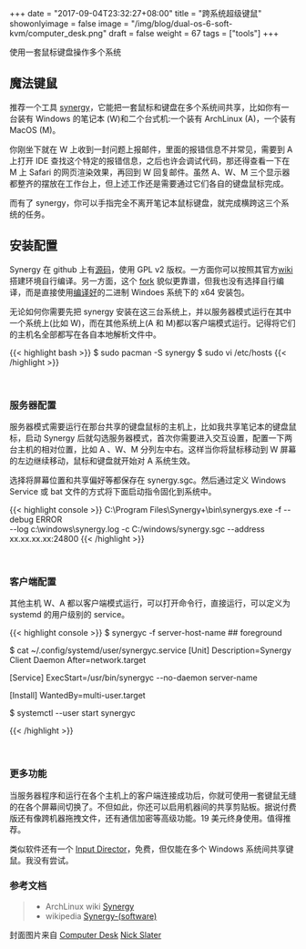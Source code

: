 +++
date = "2017-09-04T23:32:27+08:00"
title = "跨系统超级键鼠"
showonlyimage = false
image = "/img/blog/dual-os-6-soft-kvm/computer_desk.png"
draft = false
weight = 67
tags = ["tools"]
+++

使用一套鼠标键盘操作多个系统
<!--more-->

## 魔法键鼠

推荐一个工具 [synergy](https://symless.com/synergy)，它能把一套鼠标和键盘在多个系统间共享，比如你有一台装有 Windows 的笔记本 (W)和二个台式机:一个装有 ArchLinux  (A)，一个装有 MacOS (M)。

你刚坐下就在 W 上收到一封问题上报邮件，里面的报错信息不并常见，需要到 A 上打开 IDE 查找这个特定的报错信息，之后也许会调试代码，那还得查看一下在 M 上 Safari 的网页渲染效果，再回到 W 回复邮件。虽然 A、W、M 三个显示器都整齐的摆放在工作台上，但上述工作还是需要通过它们各自的键盘鼠标完成。

而有了 synergy，你可以手指完全不离开笔记本鼠标键盘，就完成横跨这三个系统的任务。

## 安装配置

Synergy 在 github 上有[源码](https://github.com/symless/synergy)，使用 GPL v2 版权。一方面你可以按照其官方[wiki](https://github.com/symless/synergy/wiki/Compiling)搭建环境自行编译。另一方面，这个 [fork](https://github.com/brahma-dev/synergy-stable-builds) 貌似更靠谱，但我也没有选择自行编译，而是直接使用[编译好](https://www.brahma.world/synergy-stable-builds/)的二进制 Windoes 系统下的 x64 安装包。

无论如何你需要先把 synergy 安装在这三台系统上，并以服务器模式运行在其中一个系统上(比如 W)，而在其他系统上(A 和 M)都以客户端模式运行。记得将它们的主机名全部都写在各自本地解析文件中。

{{< highlight bash >}}
$ sudo pacman -S synergy
$ sudo vi /etc/hosts
{{< /highlight >}}

<br />

### 服务器配置

服务器模式需要运行在那台共享的键盘鼠标的主机上，比如我共享笔记本的键盘鼠标，启动 Synergy 后就勾选服务器模式，首次你需要进入交互设置，配置一下两台主机的相对位置，比如 A 、W、M 分列左中右。这样当你将鼠标移动到 W 屏幕的左边继续移动，鼠标和键盘就开始对 A 系统生效。

选择将屏幕位置和共享偏好等都保存在 synergy.sgc。然后通过定义 Windows Service 或 bat 文件的方式将下面启动指令固化到系统中。

{{< highlight console >}}
C:\Program Files\Synergy+\bin\synergys.exe  -f --debug ERROR \
  --log c:\windows\synergy.log
  -c C:/windows/synergy.sgc
  --address xx.xx.xx.xx:24800
{{< /highlight >}}

<br />

### 客户端配置

其他主机 W、A 都以客户端模式运行，可以打开命令行，直接运行，可以定义为 systemd 的用户级别的 service。

{{< highlight console >}}
$ synergyc -f server-host-name  ## foreground

$ cat ~/.config/systemd/user/synergyc.service
[Unit]
Description=Synergy Client Daemon
After=network.target

[Service]
ExecStart=/usr/bin/synergyc --no-daemon server-name

[Install]
WantedBy=multi-user.target

$ systemctl --user start synergyc

{{< /highlight >}}

<br />

### 更多功能

当服务器程序和运行在各个主机上的客户端连接成功后，你就可使用一套键鼠无缝的在各个屏幕间切换了。不但如此，你还可以启用机器间的共享剪贴板。据说付费版还有像跨机器拖拽文件，还有通信加密等高级功能。19 美元终身使用。值得推荐。

类似软件还有一个 [Input Director](http://www.inputdirector.com/index.html)，免费，但仅能在多个 Windows 系统间共享键鼠。我没有尝试。

### 参考文档

> - ArchLinux wiki [Synergy](https://wiki.archlinux.org/index.php/Synergy)
> - wikipedia [Synergy-(software)](https://en.wikipedia.org/wiki/Synergy_(software))

封面图片来自 [Computer Desk](https://dribbble.com/shots/1613357-Computer-Desk) <a href="https://dribbble.com/slaterdesign"><i class="fa fa-dribbble" aria-hidden="true"></i> Nick Slater</a>  
